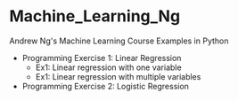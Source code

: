 # Machine_Learning_Ng
 Andrew Ng's Machine Learning Course Examples in Python
 
 * Programming Exercise 1: Linear Regression
     * Ex1: Linear regression with one variable
     * Ex1: Linear regression with multiple variables
 * Programming Exercise 2: Logistic Regression
